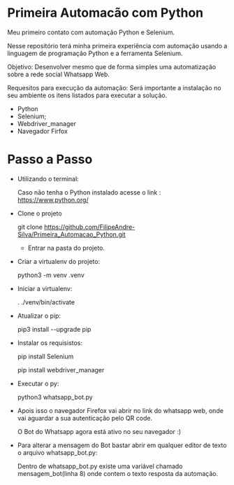 # Primeira Automacão com Python
Meu primeiro contato com automação Python e Selenium.

Nesse repositório terá minha primeira experiência com automação usando a linguagem de programação Python e a ferramenta Selenium.

Objetivo: Desenvolver mesmo que de forma simples uma automatização sobre a rede social Whatsapp Web.

Requesitos para execução da automação:
Será importante a instalação no seu ambiente os itens listados para executar a solução.
- Python
- Selenium;
- Webdriver_manager
- Navegador Firfox

# Passo a Passo
- Utilizando o terminal:

  Caso não tenha o Python instalado acesse o link : https://www.python.org/

- Clone o projeto

  git clone https://github.com/FilipeAndre-Silva/Primeira_Automacao_Python.git
  - Entrar na pasta do projeto.


- Criar a virtualenv do projeto:

  python3 -m venv .venv
  
- Iniciar a virtualenv:
  
  . ./venv/bin/activate


- Atualizar o pip:
  
  pip3 install --upgrade pip
  
- Instalar os requisistos: 
  
  pip install Selenium
  
  pip install webdriver_manager

- Executar o py:
  
  python3 whatsapp_bot.py
  
- Apois isso o navegador Firefox vai abrir no link do whatsapp web, onde vai aguardar a sua autenticação pelo QR code.
  
  O Bot do Whatsapp agora está ativo no seu navegador :)
  
- Para alterar a mensagem do Bot bastar abrir em qualquer editor de texto o arquivo whatsapp_bot.py:
  
  Dentro de whatsapp_bot.py existe uma variável chamado mensagem_bot(linha 8) onde contem o texto resposta da automação.
